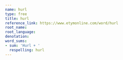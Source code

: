 ```yaml
---
name: hurl
type: free
title: hurl
reference_link: https://www.etymonline.com/word/hurl
root_name: 
root_language: 
denotation: 
word_sums:
- sum: 'Hurl + '
  respelling: hurl
---
```

